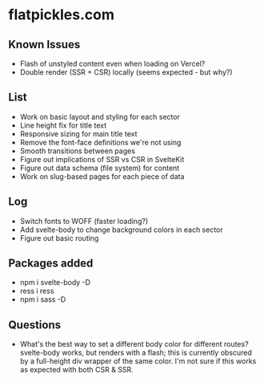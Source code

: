 # flatpickles.com

## Known Issues
* Flash of unstyled content even when loading on Vercel?
* Double render (SSR + CSR) locally (seems expected - but why?)

## List
* Work on basic layout and styling for each sector
* Line height fix for title text
* Responsive sizing for main title text
* Remove the font-face definitions we're not using
* Smooth transitions between pages
* Figure out implications of SSR vs CSR in SvelteKit
* Figure out data schema (file system) for content
* Work on slug-based pages for each piece of data

## Log
* Switch fonts to WOFF (faster loading?)
* Add svelte-body to change background colors in each sector
* Figure out basic routing

## Packages added
* npm i svelte-body -D
* ress i ress
* npm i sass -D

## Questions
* What's the best way to set a different body color for different routes? svelte-body works, but renders with a flash; this is currently obscured by a full-height div wrapper of the same color. I'm not sure if this works as expected with both CSR & SSR.